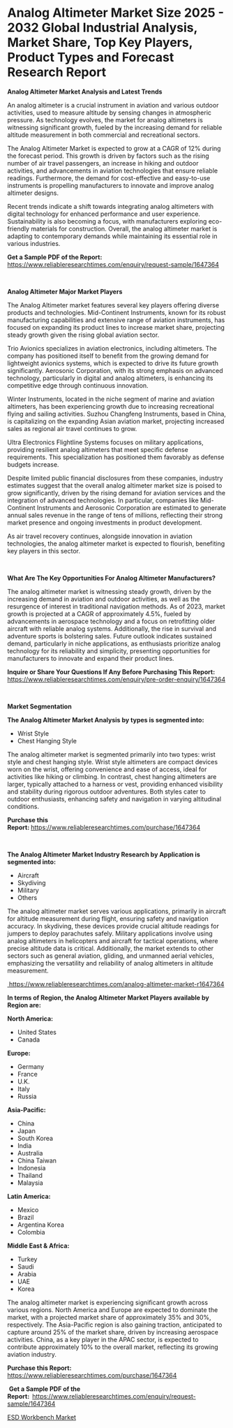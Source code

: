 <p><h1>Analog Altimeter Market Size 2025 - 2032 Global Industrial Analysis, Market Share, Top Key Players, Product Types and Forecast Research Report</h1></p><p><strong>Analog Altimeter Market Analysis and Latest Trends</strong></p>
<p><p>An analog altimeter is a crucial instrument in aviation and various outdoor activities, used to measure altitude by sensing changes in atmospheric pressure. As technology evolves, the market for analog altimeters is witnessing significant growth, fueled by the increasing demand for reliable altitude measurement in both commercial and recreational sectors.</p><p>The Analog Altimeter Market is expected to grow at a CAGR of 12% during the forecast period. This growth is driven by factors such as the rising number of air travel passengers, an increase in hiking and outdoor activities, and advancements in aviation technologies that ensure reliable readings. Furthermore, the demand for cost-effective and easy-to-use instruments is propelling manufacturers to innovate and improve analog altimeter designs.</p><p>Recent trends indicate a shift towards integrating analog altimeters with digital technology for enhanced performance and user experience. Sustainability is also becoming a focus, with manufacturers exploring eco-friendly materials for construction. Overall, the analog altimeter market is adapting to contemporary demands while maintaining its essential role in various industries.</p></p>
<p><strong>Get a Sample PDF of the Report:&nbsp;</strong> <a href="https://www.reliableresearchtimes.com/enquiry/request-sample/1647364?utm_campaign=2139&utm_medium=2&utm_source=Github&utm_content=ia&utm_term=21022025&utm_id=analog-altimeter">https://www.reliableresearchtimes.com/enquiry/request-sample/1647364</a></p>
<p>&nbsp;</p>
<p><strong>Analog Altimeter Major Market Players</strong></p>
<p><p>The Analog Altimeter market features several key players offering diverse products and technologies. Mid-Continent Instruments, known for its robust manufacturing capabilities and extensive range of aviation instruments, has focused on expanding its product lines to increase market share, projecting steady growth given the rising global aviation sector.</p><p>Trio Avionics specializes in aviation electronics, including altimeters. The company has positioned itself to benefit from the growing demand for lightweight avionics systems, which is expected to drive its future growth significantly. Aerosonic Corporation, with its strong emphasis on advanced technology, particularly in digital and analog altimeters, is enhancing its competitive edge through continuous innovation.</p><p>Winter Instruments, located in the niche segment of marine and aviation altimeters, has been experiencing growth due to increasing recreational flying and sailing activities. Suzhou Changfeng Instruments, based in China, is capitalizing on the expanding Asian aviation market, projecting increased sales as regional air travel continues to grow.</p><p>Ultra Electronics Flightline Systems focuses on military applications, providing resilient analog altimeters that meet specific defense requirements. This specialization has positioned them favorably as defense budgets increase.</p><p>Despite limited public financial disclosures from these companies, industry estimates suggest that the overall analog altimeter market size is poised to grow significantly, driven by the rising demand for aviation services and the integration of advanced technologies. In particular, companies like Mid-Continent Instruments and Aerosonic Corporation are estimated to generate annual sales revenue in the range of tens of millions, reflecting their strong market presence and ongoing investments in product development.</p><p>As air travel recovery continues, alongside innovation in aviation technologies, the analog altimeter market is expected to flourish, benefiting key players in this sector.</p></p>
<p>&nbsp;</p>
<p><strong>What Are The Key Opportunities For Analog Altimeter Manufacturers?</strong></p>
<p><p>The analog altimeter market is witnessing steady growth, driven by the increasing demand in aviation and outdoor activities, as well as the resurgence of interest in traditional navigation methods. As of 2023, market growth is projected at a CAGR of approximately 4.5%, fueled by advancements in aerospace technology and a focus on retrofitting older aircraft with reliable analog systems. Additionally, the rise in survival and adventure sports is bolstering sales. Future outlook indicates sustained demand, particularly in niche applications, as enthusiasts prioritize analog technology for its reliability and simplicity, presenting opportunities for manufacturers to innovate and expand their product lines.</p></p>
<p><strong>Inquire or Share Your Questions If Any Before Purchasing This Report:</strong> <a href="https://www.reliableresearchtimes.com/enquiry/pre-order-enquiry/1647364?utm_campaign=2139&utm_medium=2&utm_source=Github&utm_content=ia&utm_term=21022025&utm_id=analog-altimeter">https://www.reliableresearchtimes.com/enquiry/pre-order-enquiry/1647364</a></p>
<p>&nbsp;</p>
<p><strong>Market Segmentation</strong></p>
<p><strong>The Analog Altimeter Market Analysis by types is segmented into:</strong></p>
<p><ul><li>Wrist Style</li><li>Chest Hanging Style</li></ul></p>
<p><p>The analog altimeter market is segmented primarily into two types: wrist style and chest hanging style. Wrist style altimeters are compact devices worn on the wrist, offering convenience and ease of access, ideal for activities like hiking or climbing. In contrast, chest hanging altimeters are larger, typically attached to a harness or vest, providing enhanced visibility and stability during rigorous outdoor adventures. Both styles cater to outdoor enthusiasts, enhancing safety and navigation in varying altitudinal conditions.</p></p>
<p><strong>Purchase this Report:&nbsp;</strong><a href="https://www.reliableresearchtimes.com/purchase/1647364?utm_campaign=2139&utm_medium=2&utm_source=Github&utm_content=ia&utm_term=21022025&utm_id=analog-altimeter">https://www.reliableresearchtimes.com/purchase/1647364</a></p>
<p>&nbsp;</p>
<p><strong>The Analog Altimeter Market Industry Research by Application is segmented into:</strong></p>
<p><ul><li>Aircraft</li><li>Skydiving</li><li>Military</li><li>Others</li></ul></p>
<p><p>The analog altimeter market serves various applications, primarily in aircraft for altitude measurement during flight, ensuring safety and navigation accuracy. In skydiving, these devices provide crucial altitude readings for jumpers to deploy parachutes safely. Military applications involve using analog altimeters in helicopters and aircraft for tactical operations, where precise altitude data is critical. Additionally, the market extends to other sectors such as general aviation, gliding, and unmanned aerial vehicles, emphasizing the versatility and reliability of analog altimeters in altitude measurement.</p></p>
<p><a href="https://www.reliableresearchtimes.com/analog-altimeter-market-r1647364?utm_campaign=2139&utm_medium=2&utm_source=Github&utm_content=ia&utm_term=21022025&utm_id=analog-altimeter">&nbsp;https://www.reliableresearchtimes.com/analog-altimeter-market-r1647364</a></p>
<p><strong>In terms of Region, the Analog Altimeter Market Players available by Region are:</strong></p>
<p>
    <p> <strong> North America: </strong>
        <ul>
            <li>United States</li>
            <li>Canada</li>
        </ul>
        </p> 
    <p> <strong> Europe: </strong>
        <ul>
            <li>Germany</li>
            <li>France</li>
            <li>U.K.</li>
            <li>Italy</li>
            <li>Russia</li>
        </ul>
        </p> 
    <p> <strong> Asia-Pacific: </strong>
        <ul>
            <li>China</li>
            <li>Japan</li>
            <li>South Korea</li>
            <li>India</li>
            <li>Australia</li>
            <li>China Taiwan</li>
            <li>Indonesia</li>
            <li>Thailand</li>
            <li>Malaysia</li>
        </ul>
        </p> 
    <p> <strong> Latin America: </strong>
        <ul>
            <li>Mexico</li>
            <li>Brazil</li>
            <li>Argentina Korea</li>
            <li>Colombia</li>
        </ul>
        </p> 
    <p> <strong> Middle East & Africa: </strong>
        <ul>
            <li>Turkey</li>
            <li>Saudi</li>
            <li>Arabia</li>
            <li>UAE</li>
            <li>Korea</li>
        </ul>
    </p>
    </p>
<p><p>The analog altimeter market is experiencing significant growth across various regions. North America and Europe are expected to dominate the market, with a projected market share of approximately 35% and 30%, respectively. The Asia-Pacific region is also gaining traction, anticipated to capture around 25% of the market share, driven by increasing aerospace activities. China, as a key player in the APAC sector, is expected to contribute approximately 10% to the overall market, reflecting its growing aviation industry.</p></p>
<p><strong>Purchase this Report: </strong><a href="https://www.reliableresearchtimes.com/purchase/1647364?utm_campaign=2139&utm_medium=2&utm_source=Github&utm_content=ia&utm_term=21022025&utm_id=analog-altimeter">https://www.reliableresearchtimes.com/purchase/1647364</a></p>
<p>&nbsp;<strong>Get a Sample PDF of the Report:&nbsp;&nbsp;</strong><a href="https://www.reliableresearchtimes.com/enquiry/request-sample/1647364?utm_campaign=2139&utm_medium=2&utm_source=Github&utm_content=ia&utm_term=21022025&utm_id=analog-altimeter">https://www.reliableresearchtimes.com/enquiry/request-sample/1647364</a></p>
<p><strong></strong></p>
<p><p><a href="https://github.com/petbigbeepjn/Market-Research-Report-List-1/blob/main/esd-workbench-market.md?utm_campaign=2139&utm_medium=2&utm_source=Github&utm_content=ia&utm_term=21022025&utm_id=analog-altimeter">ESD Workbench Market</a></p></p>